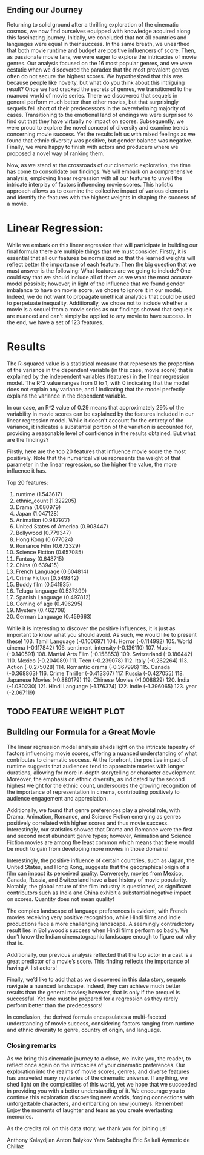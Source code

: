 ## Ending our Journey
Returning to solid ground after a thrilling exploration of the cinematic cosmos, we now find ourselves equipped with knowledge acquired along this fascinating journey. Initially, we concluded that not all countries and languages were equal in their success. In the same breath, we unearthed that both movie runtime and budget are positive influencers of score. Then, as passionate movie fans, we were eager to explore the intricacies of movie genres. Our analysis focused on the 16 most popular genres, and we were ecstatic when we discovered the paradox that the most prevalent genres often do not secure the highest scores. We hypothesized that this was because people like novelty, but what do you think about this intriguing result? Once we had cracked the secrets of genres, we transitioned to the nuanced world of movie series. There we discovered that sequels in general perform much better than other movies, but that surprisingly sequels fell short of their predecessors in the overwhelming majority of cases. Transitioning to the emotional land of endings we were surprised to find out that they have virtually no impact on scores. Subsequently, we were proud to explore the novel concept of diversity and examine trends concerning movie success. Yet the results left us with mixed feelings as we found that ethnic diversity was positive, but gender balance was negative. Finally, we were happy to finish with actors and producers where we proposed a novel way of ranking them.

Now, as we stand at the crossroads of our cinematic exploration, the time has come to consolidate our findings. We will embark on a comprehensive analysis, employing linear regression with all our features to unveil the intricate interplay of factors influencing movie scores. This holistic approach allows us to examine the collective impact of various elements and identify the features with the highest weights in shaping the success of a movie.

# Linear Regression:
While we embark on this linear regression that will participate in building our final formula there are multiple things that we must consider. Firstly, it is essential that all our features be normalized so that the learned weights will reflect better the importance of each feature. Then the big question that we must answer is the following: What features are we going to include? One could say that we should include all of them as we want the most accurate model possible; however, in light of the influence that we found gender imbalance to have on movie score, we chose to ignore it in our model. Indeed, we do not want to propagate unethical analytics that could be used to perpetuate inequality. Additionally, we chose not to include whether a movie is a sequel from a movie series as our findings showed that sequels are nuanced and can't simply be applied to any movie to have success. In the end, we have a set of 123 features.

# Results
The R-squared value is a statistical measure that represents the proportion of the variance in the dependent variable (in this case, movie score) that is explained by the independent variables (features) in the linear regression model. The R^2 value ranges from 0 to 1, with 0 indicating that the model does not explain any variance, and 1 indicating that the model perfectly explains the variance in the dependent variable.

In our case, an R^2 value of 0.29 means that approximately 29% of the variability in movie scores can be explained by the features included in our linear regression model. While it doesn't account for the entirety of the variance, it indicates a substantial portion of the variation is accounted for, providing a reasonable level of confidence in the results obtained. But what are the findings?

Firstly, here are the top 20 features that influence movie score the most positively. Note that the numerical value represents the weight of that parameter in the linear regression, so the higher the value, the more influence it has.

Top 20 features:
1. runtime (1.543617)
2. ethnic_count (1.322205)
3. Drama (1.080979)
4. Japan (1.047128)
5. Animation (0.987977)
6. United States of America (0.903447)
7. Bollywood (0.779347)
8. Hong Kong (0.677024)
9. Romance Film (0.672329)
10. Science Fiction (0.657085)
11. Fantasy (0.648715)
12. China (0.639415)
13. French Language (0.604814)
14. Crime Fiction (0.549842)
15. Buddy film (0.541935)
16. Telugu language (0.537399)
17. Spanish Language (0.497812)
18. Coming of age (0.496295)
19. Mystery (0.462708)
20. German Language (0.459663)

While it is interesting to discover the positive influences, it is just as important to know what you should avoid. As such, we would like to present these!
103. Tamil Language (-0.100697)
104. Horror (-0.114992)
105. World cinema (-0.117842)
106. sentiment_intensity (-0.136110)
107. Music (-0.140591)
108. Martial Arts Film (-0.158853)
109. Switzerland (-0.186442)
110. Mexico (-0.204089)
111. Teen (-0.239078)
112. Italy (-0.262264)
113. Action (-0.275028)
114. Romantic drama (-0.367996)
115. Canada (-0.368863)
116. Crime Thriller (-0.413367)
117. Russia (-0.427055)
118. Japanese Movies (-0.880179)
119. Chinese Movies (-1.008829)
120. India (-1.030230)
121. Hindi Language (-1.176374)
122. Indie (-1.396065)
123. year (-2.067119)

## TODO FEATURE WEIGHT PLOT

## Building our Formula for a Great Movie

The linear regression model analysis sheds light on the intricate tapestry of factors influencing movie scores, offering a nuanced understanding of what contributes to cinematic success. At the forefront, the positive impact of runtime suggests that audiences tend to appreciate movies with longer durations, allowing for more in-depth storytelling or character development. Moreover, the emphasis on ethnic diversity, as indicated by the second highest weight for the ethnic count, underscores the growing recognition of the importance of representation in cinema, contributing positively to audience engagement and appreciation.

Additionally, we found that genre preferences play a pivotal role, with Drama, Animation, Romance, and Science Fiction emerging as genres positively correlated with higher scores and thus movie success. Interestingly, our statistics showed that Drama and Romance were the first and second most abundant genre types; however, Animation and Science Fiction movies are among the least common which means that there would be much to gain from developing more movies in those domains! 

Interestingly, the positive influence of certain countries, such as Japan, the United States, and Hong Kong, suggests that the geographical origin of a film can impact its perceived quality. Conversely, movies from Mexico, Canada, Russia, and Switzerland have a bad history of movie popularity. Notably, the global nature of the film industry is questioned, as significant contributors such as India and China exhibit a substantial negative impact on scores. Quantity does not mean quality!

The complex landscape of language preferences is evident, with French movies receiving very positive recognition, while Hindi films and indie productions face a more challenging landscape. A seemingly contradictory result lies in Bollywood’s success when Hindi films perform so badly. We don’t know the Indian cinematographic landscape enough to figure out why that is.

Additionally, our previous analysis reflected that the top actor in a cast is a great predictor of a movie’s score. This finding reflects the importance of having A-list actors!

Finally, we’d like to add that as we discovered in this data story, sequels navigate a nuanced landscape. Indeed, they can achieve much better results than the general movies; however, that is only if the prequel is successful. Yet one must be prepared for a regression as they rarely perform better than the predecessors!

In conclusion, the derived formula encapsulates a multi-faceted understanding of movie success, considering factors ranging from runtime and ethnic diversity to genre, country of origin, and language. 

### Closing remarks

As we bring this cinematic journey to a close, we invite you, the reader, to reflect once again on the intricacies of your cinematic preferences. Our exploration into the realms of movie scores, genres, and diverse features has unraveled many mysteries of the cinematic universe. If anything, we shed light on the complexities of this world, yet we hope that we succeeded in providing you with a better understanding of it. We encourage you to continue this exploration discovering new worlds, forging connections with unforgettable characters, and embarking on new journeys. Remember! Enjoy the moments of laughter and tears as you create everlasting memories.

As the credits roll on this data story, we thank you for joining us!

Anthony Kalaydjian
Anton Balykov
Yara Sabbagha
Eric Saikali
Aymeric de Chillaz
